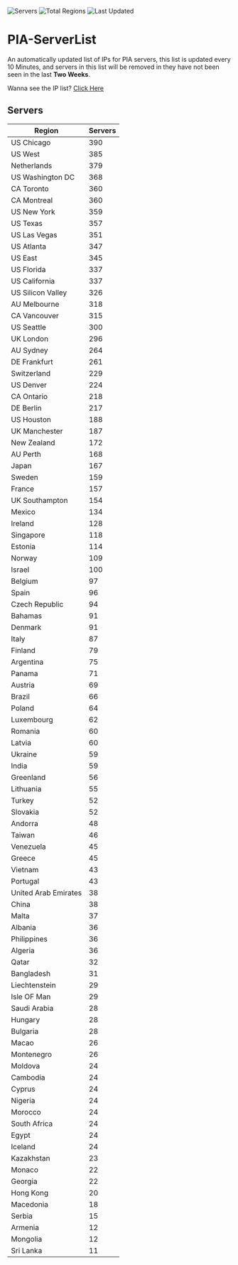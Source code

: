 ![Servers](https://img.shields.io/badge/Servers-12,288-darkgreen)
![Total Regions](https://img.shields.io/badge/Total_Regions-97-darkgreen)
![Last Updated](https://img.shields.io/badge/Last_Updated-December_16_2024_03:01_EST-darkgreen)

# PIA-ServerList
An automatically updated list of IPs for PIA servers, this list is updated every 10 Minutes, and servers in this list will be removed in they have not been seen in the last **Two Weeks**.

Wanna see the IP list? [Click Here](./servers.json)

## Servers
| Region               | Servers |
|----------------------|---------|
| US Chicago | 390 |
| US West | 385 |
| Netherlands | 379 |
| US Washington DC | 368 |
| CA Toronto | 360 |
| CA Montreal | 360 |
| US New York | 359 |
| US Texas | 357 |
| US Las Vegas | 351 |
| US Atlanta | 347 |
| US East | 345 |
| US Florida | 337 |
| US California | 337 |
| US Silicon Valley | 326 |
| AU Melbourne | 318 |
| CA Vancouver | 315 |
| US Seattle | 300 |
| UK London | 296 |
| AU Sydney | 264 |
| DE Frankfurt | 261 |
| Switzerland | 229 |
| US Denver | 224 |
| CA Ontario | 218 |
| DE Berlin | 217 |
| US Houston | 188 |
| UK Manchester | 187 |
| New Zealand | 172 |
| AU Perth | 168 |
| Japan | 167 |
| Sweden | 159 |
| France | 157 |
| UK Southampton | 154 |
| Mexico | 134 |
| Ireland | 128 |
| Singapore | 118 |
| Estonia | 114 |
| Norway | 109 |
| Israel | 100 |
| Belgium | 97 |
| Spain | 96 |
| Czech Republic | 94 |
| Bahamas | 91 |
| Denmark | 91 |
| Italy | 87 |
| Finland | 79 |
| Argentina | 75 |
| Panama | 71 |
| Austria | 69 |
| Brazil | 66 |
| Poland | 64 |
| Luxembourg | 62 |
| Romania | 60 |
| Latvia | 60 |
| Ukraine | 59 |
| India | 59 |
| Greenland | 56 |
| Lithuania | 55 |
| Turkey | 52 |
| Slovakia | 52 |
| Andorra | 48 |
| Taiwan | 46 |
| Venezuela | 45 |
| Greece | 45 |
| Vietnam | 43 |
| Portugal | 43 |
| United Arab Emirates | 38 |
| China | 38 |
| Malta | 37 |
| Albania | 36 |
| Philippines | 36 |
| Algeria | 36 |
| Qatar | 32 |
| Bangladesh | 31 |
| Liechtenstein | 29 |
| Isle OF Man | 29 |
| Saudi Arabia | 28 |
| Hungary | 28 |
| Bulgaria | 28 |
| Macao | 26 |
| Montenegro | 26 |
| Moldova | 24 |
| Cambodia | 24 |
| Cyprus | 24 |
| Nigeria | 24 |
| Morocco | 24 |
| South Africa | 24 |
| Egypt | 24 |
| Iceland | 24 |
| Kazakhstan | 23 |
| Monaco | 22 |
| Georgia | 22 |
| Hong Kong | 20 |
| Macedonia | 18 |
| Serbia | 15 |
| Armenia | 12 |
| Mongolia | 12 |
| Sri Lanka | 11 |